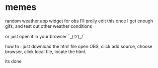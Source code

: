 # memes
random weather app widget for obs
I'll prolly edit this once I get enough gifs, and test out other weather conditions

or just open it in your browser ¯\_(ツ)_/¯

how to :
just download the html file
open OBS, click add source, choose browser, click local file, locate the html. 

its done


